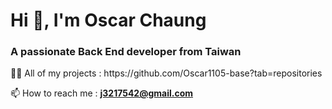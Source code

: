 <h1>Hi 👋, I'm Oscar Chaung</h1>
<h3>A passionate Back End developer from Taiwan</h3>
👨‍💻 All of my projects  : https://github.com/Oscar1105-base?tab=repositories

📫 How to reach me     : **j3217542@gmail.com**

